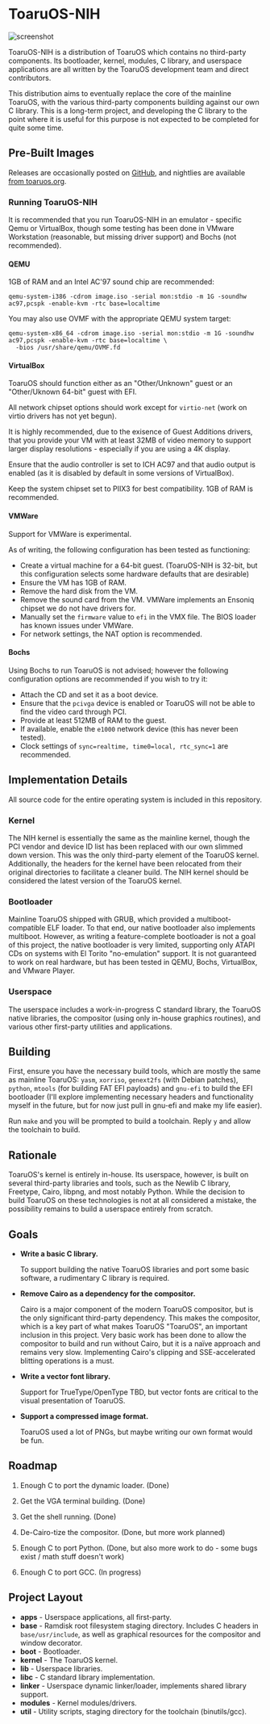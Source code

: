 # ToaruOS-NIH

![screenshot](https://i.imgur.com/G8G1dwf.png)

ToaruOS-NIH is a distribution of ToaruOS which contains no third-party components. Its bootloader, kernel, modules, C library, and userspace applications are all written by the ToaruOS development team and direct contributors.

This distribution aims to eventually replace the core of the mainline ToaruOS, with the various third-party components building against our own C library. This is a long-term project, and developing the C library to the point where it is useful for this purpose is not expected to be completed for quite some time.

## Pre-Built Images

Releases are occasionally posted on [GitHub](https://github.com/klange/toaru-nih/releases), and nightlies are available [from toaruos.org](https://toaruos.org/nih.iso).

### Running ToaruOS-NIH

It is recommended that you run ToaruOS-NIH in an emulator - specific Qemu or VirtualBox, though some testing has been done in VMware Workstation (reasonable, but missing driver support) and Bochs (not recommended).

#### QEMU

1GB of RAM and an Intel AC'97 sound chip are recommended:

```
qemu-system-i386 -cdrom image.iso -serial mon:stdio -m 1G -soundhw ac97,pcspk -enable-kvm -rtc base=localtime
```

You may also use OVMF with the appropriate QEMU system target:

```
qemu-system-x86_64 -cdrom image.iso -serial mon:stdio -m 1G -soundhw ac97,pcspk -enable-kvm -rtc base=localtime \
  -bios /usr/share/qemu/OVMF.fd
```

#### VirtualBox

ToaruOS should function either as an "Other/Unknown" guest or an "Other/Uknown 64-bit" guest with EFI.

All network chipset options should work except for `virtio-net` (work on virtio drivers has not yet begun).

It is highly recommended, due to the exisence of Guest Additions drivers, that you provide your VM with at least 32MB of video memory to support larger display resolutions - especially if you are using a 4K display.

Ensure that the audio controller is set to ICH AC97 and that audio output is enabled (as it is disabled by default in some versions of VirtualBox).

Keep the system chipset set to PIIX3 for best compatibility. 1GB of RAM is recommended.

#### VMWare

Support for VMWare is experimental.

As of writing, the following configuration has been tested as functioning:

- Create a virtual machine for a 64-bit guest. (ToaruOS-NIH is 32-bit, but this configuration selects some hardware defaults that are desirable)
- Ensure the VM has 1GB of RAM.
- Remove the hard disk from the VM.
- Remove the sound card from the VM. VMWare implements an Ensoniq chipset we do not have drivers for.
- Manually set the `firmware` value to `efi` in the VMX file. The BIOS loader has known issues under VMWare.
- For network settings, the NAT option is recommended.

#### Bochs

Using Bochs to run ToaruOS is not advised; however the following configuration options are recommended if you wish to try it:

- Attach the CD and set it as a boot device.
- Ensure that the `pcivga` device is enabled or ToaruOS will not be able to find the video card through PCI.
- Provide at least 512MB of RAM to the guest.
- If available, enable the `e1000` network device (this has never been tested).
- Clock settings of `sync=realtime, time0=local, rtc_sync=1` are recommended.

## Implementation Details

All source code for the entire operating system is included in this repository.

### Kernel

The NIH kernel is essentially the same as the mainline kernel, though the PCI vendor and device ID list has been replaced with our own slimmed down version. This was the only third-party element of the ToaruOS kernel. Additionally, the headers for the kernel have been relocated from their original directories to facilitate a cleaner build. The NIH kernel should be considered the latest version of the ToaruOS kernel.

### Bootloader

Mainline ToaruOS shipped with GRUB, which provided a multiboot-compatible ELF loader. To that end, our native bootloader also implements multiboot. However, as writing a feature-complete bootloader is not a goal of this project, the native bootloader is very limited, supporting only ATAPI CDs on systems with El Torito "no-emulation" support. It is not guaranteed to work on real hardware, but has been tested in QEMU, Bochs, VirtualBox, and VMware Player.

### Userspace

The userspace includes a work-in-progress C standard library, the ToaruOS native libraries, the compositor (using only in-house graphics routines), and various other first-party utilities and applications.

## Building

First, ensure you have the necessary build tools, which are mostly the same as mainline ToaruOS: `yasm`, `xorriso`, `genext2fs` (with Debian patches), `python`, `mtools` (for building FAT EFI payloads) and `gnu-efi` to build the EFI bootloader (I'll explore implementing necessary headers and functionality myself in the future, but for now just pull in gnu-efi and make my life easier).

Run `make` and you will be prompted to build a toolchain. Reply `y` and allow the toolchain to build.

## Rationale

ToaruOS's kernel is entirely in-house. Its userspace, however, is built on several third-party libraries and tools, such as the Newlib C library, Freetype, Cairo, libpng, and most notably Python. While the decision to build ToaruOS on these technologies is not at all considered a mistake, the possibility remains to build a userspace entirely from scratch.

## Goals

- **Write a basic C library.**

  To support building the native ToaruOS libraries and port some basic software, a rudimentary C library is required.

- **Remove Cairo as a dependency for the compositor.**

  Cairo is a major component of the modern ToaruOS compositor, but is the only significant third-party dependency. This makes the compositor, which is a key part of what makes ToaruOS "ToaruOS", an important inclusion in this project. Very basic work has been done to allow the compositor to build and run without Cairo, but it is a naïve approach and remains very slow. Implementing Cairo's clipping and SSE-accelerated blitting operations is a must.

- **Write a vector font library.**

  Support for TrueType/OpenType TBD, but vector fonts are critical to the visual presentation of ToaruOS.

- **Support a compressed image format.**

  ToaruOS used a lot of PNGs, but maybe writing our own format would be fun.

## Roadmap

1. Enough C to port the dynamic loader. (Done)

2. Get the VGA terminal building. (Done)

3. Get the shell running. (Done)

4. De-Cairo-tize the compositor. (Done, but more work planned)

6. Enough C to port Python. (Done, but also more work to do - some bugs exist / math stuff doesn't work)

7. Enough C to port GCC. (In progress)

## Project Layout

- **apps** - Userspace applications, all first-party.
- **base** - Ramdisk root filesystem staging directory. Includes C headers in `base/usr/include`, as well as graphical resources for the compositor and window decorator.
- **boot** - Bootloader.
- **kernel** - The ToaruOS kernel.
- **lib** - Userspace libraries.
- **libc** - C standard library implementation.
- **linker** - Userspace dynamic linker/loader, implements shared library support.
- **modules** - Kernel modules/drivers.
- **util** - Utility scripts, staging directory for the toolchain (binutils/gcc).
